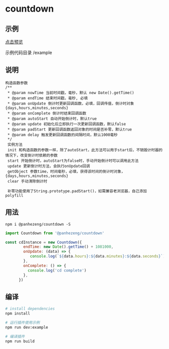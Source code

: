 # countdown

## 示例

[点击预览](https://panhezeng.github.io/countdown/)

示例代码目录 /example

## 说明

    构造函数参数
    /**
     * @param nowTime 当前时间戳，毫秒，默认 new Date().getTime()
     * @param endTime 结束时间戳，毫秒, 必填
     * @param onUpdate 倒计时更新回调函数，必填，回调传值，倒计时对象{days,hours,minutes,seconds}
     * @param onComplete 倒计时结束回调函数
     * @param autoStart 自动开始倒计时，默认true
     * @param update 初始化后立即执行一次更新回调函数，默认false
     * @param padStart 更新回调函数返回对象的时间是否补零，默认true
     * @param delay 触发更新回调函数的间隔时间，默认1000毫秒
     */
     实例方法
     init 和构造函数的参数一样，除了autoStart，此方法可以用于start后，不销毁计时器的情况下，改变倒计时依赖的参数
     start 开始倒计时，autoStart为false时，手动开始倒计时可以调用此方法
     update 更新倒计时方法，会执行onUpdate回调
     getObject 参数time，时间毫秒，必填，获得该时间的倒计时对象，{days,hours,minutes,seconds}
     clear 手动清除倒计时
     
     补零功能使用了String.prototype.padStart()，如需兼容老浏览器，自己添加polyfill

## 用法

`npm i @panhezeng/countdown -S`

```javascript
import Countdown from '@panhezeng/countdown'

const cdInstance = new Countdown({
        endTime: new Date().getTime() + 1081000,
        onUpdate: (data) => {
           console.log(`${data.hours}:${data.minutes}:${data.seconds}`)
        },
        onComplete: () => {
          console.log('cd complete')
        },
      })

```

## 编译

``` bash
# install dependencies
npm install

# 运行插件使用示例
npm run dev:example

# 编译插件
npm run build
```

